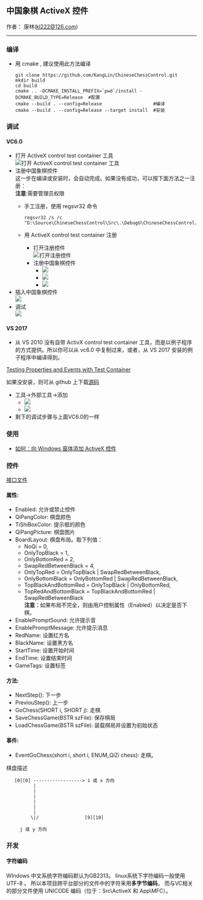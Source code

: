 ## 中国象棋 ActiveX 控件

作者： 康林(kl222@126.com)

---------------------------------------

### 编译

- 用 cmake , 建议使用此方法编译

      git clone https://github.com/KangLin/ChineseChessControl.git
      mkdir build
      cd build
      cmake .. -DCMAKE_INSTALL_PREFIX=`pwd`/install -DCMAKE_BUILD_TYPE=Release  #配置
      cmake --build . --config=Release                   #编译
      cmake --build . --config=Release --target install  #安装

### 调试
#### VC6.0

- 打开 ActiveX control test container 工具  
![打开 ActiveX control test container 工具](Image/OpenActivexControlTestContainer.png)
- 注册中国象棋控件  
  这一步在编译或安装时，会自动完成。如果没有成功，可以按下面方法之一注册：  
  **注意**:需要管理员权限
  + 手工注册，使用 regsvr32 命令

        regsvr32 /s /c "D:\Source\ChineseChessControl\Src\.\DebugU\ChineseChessControl.ocx" 

  + 用 ActiveX control test container 注册
    - 打开注册控件  
![打开注册控件](Image/OpenRegisterControl.png)
    - 注册中国象棋控件  
      + ![](Image/RegisterControl.PNG)
      + ![](Image/RegisterChineseChessControl.PNG)
      + ![](Image/RegisteredChineseChessControl.PNG)
- 插入中国象棋控件  
![](Image/InsertChineseChessControl.PNG)
- 调试  
![](Image/Debug.PNG)

#### VS 2017

- 从 VS 2010 没有自带 ActivX control test container 工具，而是以例子程序的方式提供。所以你可以从 vc6.0 中复制过来，或者，从 VS 2017 安装的例子程序中编译得到。

[Testing Properties and Events with Test Container](https://docs.microsoft.com/en-us/cpp/mfc/testing-properties-and-events-with-test-container)

如果没安装，则可从 github 上下载[源码](https://github.com/microsoft/VCSamples/tree/master/VC2010Samples/MFC/ole/TstCon)

- 工具->外部工具->添加
  + ![](Image/OpenActivexControlTestContainerVC2013.png)
  + ![](Image/AddActivexControlTestContainer.PNG)
- 剩下的调试步骤与上面VC6.0的一样

### 使用

- [如何：向 Windows 窗体添加 ActiveX 控件](https://docs.microsoft.com/zh-cn/dotnet/framework/winforms/controls/how-to-add-activex-controls-to-windows-forms)

### 控件

[接口文件](../Src/ActiveX/ChineseChessActiveX.idl)

#### 属性:

- Enabled: 允许或禁止控件
- QiPangColor: 棋盘颜色
- TiShiBoxColor: 提示框的颜色
- QiPangPicture: 棋盘图片
- BoardLayout: 棋盘布局。取下列值：
  + NoQi = 0,
  + OnlyTopBlack = 1,
  + OnlyBottomRed = 2,
  + SwapRedBetweenBlack = 4,
  + OnlyTopRed = OnlyTopBlack | SwapRedBetweenBlack,
  + OnlyBottomBlack = OnlyBottomRed | SwapRedBetweenBlack,
  + TopBlackAndBottomRed = OnlyTopBlack | OnlyBottomRed,
  + TopRedAndBottomBlack = TopBlackAndBottomRed | SwapRedBetweenBlack  
  **注意**：如果布局不完全，则由用户控制属性（Enabled）以决定是否下棋。
- EnablePromptSound: 允许提示音
- EnablePromptMessage: 允许提示消息
- RedName: 设置红方名
- BlackName: 设置黑方名
- StartTime: 设置开始时间
- EndTime: 设置结束时间
- GameTags: 设置标签

#### 方法:

- NextStep(): 下一步
- PreviouStep(): 上一步
- GoChess(SHORT i, SHORT j): 走棋
- SaveChessGame(BSTR szFile): 保存棋局
- LoadChessGame(BSTR szFile): 装载棋局并设置为初始状态

#### 事件:

- EventGoChess(short i, short i, ENUM_QiZi chess): 走棋。

棋盘描述

       [0][0] ------------------> i 或 x 方向
              |
              |
              |
              |
              |
              |
             \|/                 [9][10]
              
         j 或 y 方向
 
### 开发
#### 字符编码

WIndows 中文系统字符编码默认为GB2313。
linux系统下字符编码一般使用 UTF-8 。
所以本项目跨平台部分的文件中的字符釆用**多字节编码**，
而与VC相关的部分文件使用 UNICODE 编码（位于：Src\ActiveX 和 App\MFC）。
